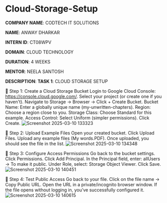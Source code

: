 # Cloud-Storage-Setup

**COMPANY NAME**: CODTECH IT SOLUTIONS

**NAME**: ANWAY DHARKAR

**INTERN ID**: CT08WPV

**DOMAIN**: CLOUD TECHNOLOGY

**DURATION**: 4 WEEKS

**MENTOR**: NEELA SANTOSH

**DESCRIPTION**: 
                 **TASK 1**: CLOUD STORAGE SETUP
                 
🚀 Step 1: Create a Cloud Storage Bucket
                    Login to Google Cloud Console: https://console.cloud.google.com/.
                    Select your project (or create one if you haven't).
                    Navigate to Storage → Browser → Click + Create Bucket.
                    Bucket Name: Enter a globally unique name (my-unwritten-chapters).
                    Region: Choose a region close to you.
                    Storage Class: Choose Standard for this example.
                    Access Control: Select Uniform (simpler permissions).
                    Click Create.
                    ![Screenshot 2025-03-10 133323](https://github.com/user-attachments/assets/ba7c7de1-f323-488c-8966-dc5ec82effd3)

📂 Step 2: Upload Example Files
          Open your created bucket.
          Click Upload Files.
          Upload any example files (My words.PDF).
          Once uploaded, you should see the file in the list.
          ![Screenshot 2025-03-10 134348](https://github.com/user-attachments/assets/e5e79b38-e786-49d7-8189-9baab76828d1)

🔐 Step 3: Configure Access Permissions
            Go back to the bucket settings.
            Click Permissions.
            Click Add Principal.
            In the Principal field, enter:
            allUsers → To make it public.
            Under Role, select:
            Storage Object Viewer.
            Click Save.
            ![Screenshot 2025-03-10 140451](https://github.com/user-attachments/assets/f74b4209-407f-4240-86f9-714d3ec4466d)

🧪 Step 4: Test Public Access
           Go back to your file.
           Click on the file name → Copy Public URL.
           Open the URL in a private/incognito browser window.
           If the file opens without logging in, you’ve successfully configured it.
           ![Screenshot 2025-03-10 140615](https://github.com/user-attachments/assets/1057d7af-4683-4338-a8a4-2ede1365774e)
           



